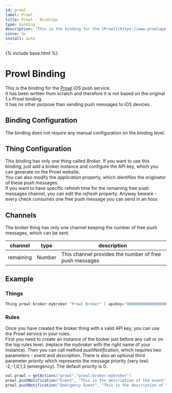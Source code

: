 ```yaml
---
id: prowl
label: Prowl
title: Prowl - Bindings
type: binding
description: "This is the binding for the [Prowl](https://www.prowlapp.com) iOS push service."
since: 3x
install: auto
---
```


<!-- Attention authors: Do not edit directly. Please add your changes to the appropriate source repository -->

{% include base.html %}

# Prowl Binding

This is the binding for the [Prowl](https://www.prowlapp.com) iOS push service.  
It has been written from scratch and therefore it is not based on the original 1.x Prowl binding.  
It has no other purpose than sending push messages to iOS devices.

## Binding Configuration

The binding does not require any manual configuration on the binding level.

## Thing Configuration

This binding has only one thing called _Broker_. If you want to use this binding, just add a broker instance and configure the API key, which you can generate on the Prowl website.  
You can also modify the _application_ property, which identifies the originator of these push messages.  
If you want to have specific refresh time for the remaining free push messages channel, you can edit the _refresh_ property.
Anyway beware - every check consumes one free push message you can send in an hour.

## Channels

The broker thing has only one channel keeping the number of free push messages, which can be sent.

| channel    | type   | description                                            |
|------------|--------|--------------------------------------------------------|
| remaining  | Number | This channel provides the number of free push messages |

## Example

### Things

```java
Thing prowl:broker:mybroker "Prowl Broker" [ apiKey="0000000000000000000000000000000000000000" ]
```

### Rules

Once you have created the broker thing with a valid API key, you can use the Prowl service in your rules.  
First you need to create an instance of the broker just before any call or on the top rules level. (replace the _mybroker_ with the right name of your instance).
Then you can call method _pushNotification_, which requires two parameters - _event_ and _description_.
There is also an optional third parameter _priority_ which represents the message priority (very low) -2,-1,0,1,2 (emergency). The default priority is 0.

```java
val prowl = getActions("prowl","prowl:broker:mybroker")  
prowl.pushNotification("Event", "This is the description of the event")
prowl.pushNotification("Emergency Event", "This is the description of the event", 2)
```
